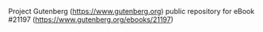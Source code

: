 Project Gutenberg (https://www.gutenberg.org) public repository for eBook #21197 (https://www.gutenberg.org/ebooks/21197)
